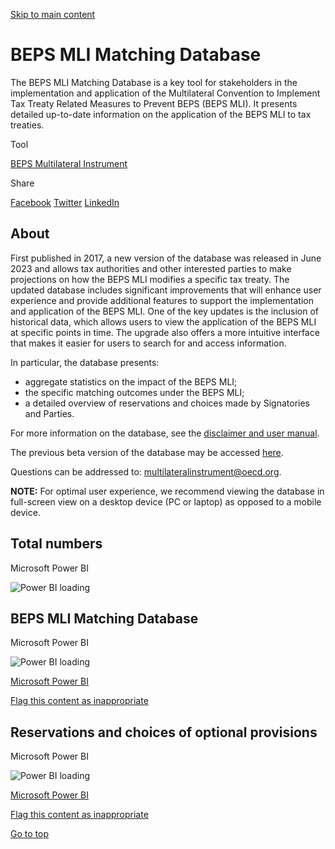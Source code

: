 [Skip to main content](https://www.oecd.org/en/data/tools/beps-mli-matching-database.html#main-content)

# BEPS MLI Matching Database

The BEPS MLI Matching Database is a key tool for stakeholders in the implementation and application of the Multilateral Convention to Implement Tax Treaty Related Measures to Prevent BEPS (BEPS MLI). It presents detailed up-to-date information on the application of the BEPS MLI to tax treaties.

Tool

[BEPS Multilateral Instrument](https://www.oecd.org/en/topics/beps-multilateral-instrument.html)

Share

[Facebook](https://www.facebook.com/sharer.php?u=https%3A%2F%2Fwww.oecd.org%2Fen%2Fdata%2Ftools%2Fbeps-mli-matching-database.html) [Twitter](https://twitter.com/intent/tweet?url=https%3A%2F%2Fwww.oecd.org%2Fen%2Fdata%2Ftools%2Fbeps-mli-matching-database.html) [LinkedIn](https://www.linkedin.com/sharing/share-offsite/?url=https%3A%2F%2Fwww.oecd.org%2Fen%2Fdata%2Ftools%2Fbeps-mli-matching-database.html)

## About

First published in 2017, a new version of the database was released in June 2023 and allows tax authorities and other interested parties to make projections on how the BEPS MLI modifies a specific tax treaty. The updated database includes significant improvements that will enhance user experience and provide additional features to support the implementation and application of the BEPS MLI. One of the key updates is the inclusion of historical data, which allows users to view the application of the BEPS MLI at specific points in time. The upgrade also offers a more intuitive interface that makes it easier for users to search for and access information.

In particular, the database presents:

- aggregate statistics on the impact of the BEPS MLI;
- the specific matching outcomes under the BEPS MLI;
- a detailed overview of reservations and choices made by Signatories and Parties.

For more information on the database, see the [disclaimer and user manual](https://www.oecd.org/tax/treaties/MLI-database-disclaimer-and-manual.pdf).

The previous beta version of the database may be accessed [here](https://www.oecd.org/tax/treaties/beps-mli-matching-database-xlsformat.xlsm).

Questions can be addressed to: [multilateralinstrument@oecd.org](mailto:multilateralinstrument@oecd.org).

**NOTE:** For optimal user experience, we recommend viewing the database in full-screen view on a desktop device (PC or laptop) as opposed to a mobile device.

## Total numbers

Microsoft Power BI

![Power BI loading](https://content.powerapps.com/resource/powerbiwfe/images/spinner-PBI-logo.6434e0fca135a582c323.svg)

## BEPS MLI Matching Database

Microsoft Power BI

![Power BI loading](https://content.powerapps.com/resource/powerbiwfe/images/spinner-PBI-logo.6434e0fca135a582c323.svg)

[Microsoft Power BI](https://go.microsoft.com/fwlink/?LinkID=722383&clcid=0x409)

[Flag this content as inappropriate](mailto:pbicontentconcern@microsoft.com?subject=Inappropriate%20Content&body=(Fill%20in%20the%20reason%20for%20your%20concern%20below)%0A%0APower%20BI%20Team%2C%0AI%20am%20reporting%20a%20concern%20with%20content%20linked%20below.%0A%0A%3CProvide%20your%20reason%3E%0A%0AURL%20to%20embedded%20content%3A%0Ahttps%3A%2F%2Fapp.powerbi.com%2Fview%3Fr%3DeyJrIjoiYmQ5NGE3M2EtNTdhZi00NTFkLTkxNzEtNzQzMWU0NjBmYTI5IiwidCI6ImFjNDFjN2Q0LTFmNjEtNDYwZC1iMGY0LWZjOTI1YTJiNDcxYyIsImMiOjh9%0A%0A---------------------%0AWe%20aim%20to%20review%20all%20concerns%20within%2048%20hours.%20We%20will%20contact%20you%20if%20we%20have%20additional%20questions%20related%20to%20your%20concern. "Flag this content as inappropriate")

## Reservations and choices of optional provisions

Microsoft Power BI

![Power BI loading](https://content.powerapps.com/resource/powerbiwfe/images/spinner-PBI-logo.6434e0fca135a582c323.svg)

[Microsoft Power BI](https://go.microsoft.com/fwlink/?LinkID=722383&clcid=0x409)

[Flag this content as inappropriate](mailto:pbicontentconcern@microsoft.com?subject=Inappropriate%20Content&body=(Fill%20in%20the%20reason%20for%20your%20concern%20below)%0A%0APower%20BI%20Team%2C%0AI%20am%20reporting%20a%20concern%20with%20content%20linked%20below.%0A%0A%3CProvide%20your%20reason%3E%0A%0AURL%20to%20embedded%20content%3A%0Ahttps%3A%2F%2Fapp.powerbi.com%2Fview%3Fr%3DeyJrIjoiYmQ5NGE3M2EtNTdhZi00NTFkLTkxNzEtNzQzMWU0NjBmYTI5IiwidCI6ImFjNDFjN2Q0LTFmNjEtNDYwZC1iMGY0LWZjOTI1YTJiNDcxYyIsImMiOjh9%26pageName%3DReportSection6210f47c91b423ca77de%0A%0A---------------------%0AWe%20aim%20to%20review%20all%20concerns%20within%2048%20hours.%20We%20will%20contact%20you%20if%20we%20have%20additional%20questions%20related%20to%20your%20concern. "Flag this content as inappropriate")

[Go to top](https://www.oecd.org/en/data/tools/beps-mli-matching-database.html#top)